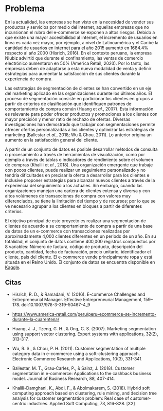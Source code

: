 # Problema

En la actualidad, las empresas se han visto en la necesidad de vender sus productos y servicios por medio del internet, aquellas empresas que no incursionan el rubro del e-commerce se exponen a altos riesgos. Debido a que existe una mayor accesibilidad al internet, el incremento de usuarios en línea es cada vez mayor, por ejemplo, a nivel de Latinoamérica y el Caribe la cantidad de usuarios en internet para el año 2015 aumentó en 1684.4% respecto al año 2000 (Hisrich, 2016). En el contexto peruano, la empresa Niubiz advirtió que durante el confinamiento, las ventas de comercio electrónico aumentaron en 50% (America Retail, 2020). Por lo tanto, las empresas deben de adaptarse a esta nueva modalidad de venta y definir estrategias para aumentar la satisfacción de sus clientes durante la experiencia de compra.

Las estrategias de segmentación de clientes se han convertido en un eje del marketing aplicado en las organizaciones durante los últimos años. El proceso de segmentación consiste en particionar los clientes en grupos a partir de criterios de clasificación que identifiquen patrones de comportamiento de compra común (Huang et _al._, 2007). Esta información es relevante para poder ofrecer productos y promociones a los clientes con mayor precisión y menor ratio de rechazo de ofertas. Diversas investigaciones han demostrado que trabajar con segmentaciones permite ofrecer ofertas personalizadas a los clientes y optimizar las estrategias de marketing (Ballestar et _al._, 2018; Wu & Chou, 2011). Lo anterior origina un aumento en la satisfacción general del cliente. 

A partir de un conjunto de datos es posible desarrollar métodos de consulta o procesamiento a través de herramientas de visualización, como por ejemplo a través de tablas o indicadores de rendimiento sobre el volumen de compras (Khalili et _al._, 2018). Una organización emergente que trabaje con pocos clientes, puede realizar un seguimiento personalizado y no tendría dificultades en precisar la oferta a desarrollar para los clientes e inclusive proponer estrategias para alcanzar nuevos clientes a través de la experiencia del seguimiento a los actuales. Sin embargo, cuando las organizaciones manejan una cartera de clientes extensa y diversa y con altos volúmenes de transacciones de compra con valores muy diferenciados, se tiene la limitación del tiempo y de recursos; por lo que se ve necesario agrupar a los clientes en bloques a partir de diferentes criterios. 

El objetivo principal de este proyecto es realizar una segmentación de clientes de acuerdo a su comportamiento de compra a partir de una base de datos de un e-commerce con transacciones realizadas por aproximadamente 4,000 clientes diferentes en un periodo de un año. En su totalidad, el conjunto de datos contiene 400,000 registros compuestos por 8 variables: Número de factura, código de producto, descripción del producto, cantidad, fecha de facturación, precio unitario, identificador el cliente, país del cliente. El e-commerce vende principalmente ropa y está situada en el Reino Unido. El conjunto de datos se encuentra disponible en [Kaggle](https://www.kaggle.com/carrie1/ecommerce-data).

## Citas

* Hisrich, R. D., & Ramadani, V. (2016). E-commerce Challenges and Entrepreneurial Manager. Effective Entrepreneurial Management, 159–178. doi:10.1007/978-3-319-50467-4_9 

* https://www.america-retail.com/peru/peru-ecommerce-se-incremento-durante-la-cuarentena/

* Huang, J. J., Tzeng, G. H., & Ong, C. S. (2007). Marketing segmentation using support vector clustering. Expert systems with applications, 32(2), 313-317.

* Wu, R. S., & Chou, P. H. (2011). Customer segmentation of multiple category data in e-commerce using a soft-clustering approach. Electronic Commerce Research and Applications, 10(3), 331-341.

* Ballestar, M. T., Grau-Carles, P., & Sainz, J. (2018). Customer segmentation in e-commerce: Applications to the cashback business model. Journal of Business Research, 88, 407-414.

* Khalili-Damghani, K., Abdi, F., & Abolmakarem, S. (2018). Hybrid soft computing approach based on clustering, rule mining, and decision tree analysis for customer segmentation problem: Real case of customer-centric industries. Applied Soft Computing, 73, 816-828. [X2]


